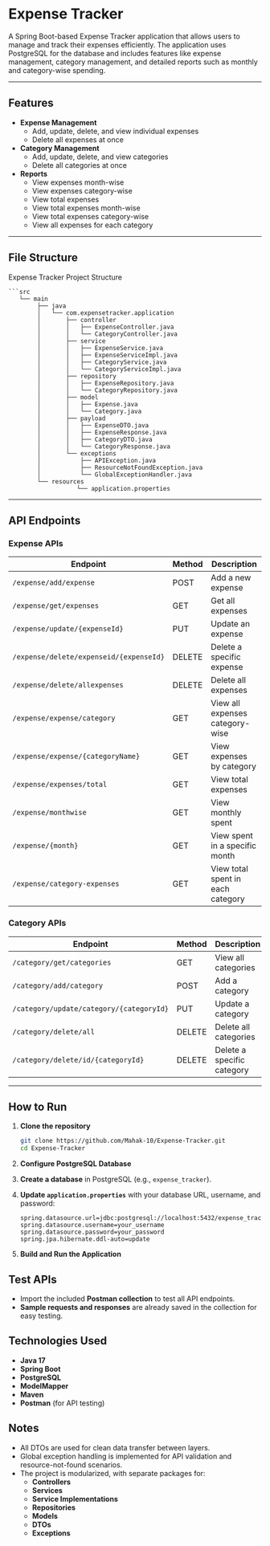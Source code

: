 # Expense Tracker

A Spring Boot-based Expense Tracker application that allows users to manage and track their expenses efficiently. The application uses PostgreSQL for the database and includes features like expense management, category management, and detailed reports such as monthly and category-wise spending.

---

## Features

- **Expense Management**
  - Add, update, delete, and view individual expenses
  - Delete all expenses at once
- **Category Management**
  - Add, update, delete, and view categories
  - Delete all categories at once
- **Reports**
  - View expenses month-wise
  - View expenses category-wise
  - View total expenses
  - View total expenses month-wise
  - View total expenses category-wise
  - View all expenses for each category

---

## File Structure

  Expense Tracker Project Structure
  
    ```src
       └── main
            ├── java
            │   └── com.expensetracker.application
            │       ├── controller                    
            │       │   ├── ExpenseController.java
            │       │   └── CategoryController.java
            │       ├── service
            │       │   ├── ExpenseService.java
            │       │   ├── ExpenseServiceImpl.java
            │       │   ├── CategoryService.java
            │       │   └── CategoryServiceImpl.java
            │       ├── repository
            │       │   ├── ExpenseRepository.java
            │       │   └── CategoryRepository.java
            │       ├── model
            │       │   ├── Expense.java
            │       │   └── Category.java
            │       ├── payload
            │       │   ├── ExpenseDTO.java
            │       │   ├── ExpenseResponse.java
            │       │   ├── CategoryDTO.java
            │       │   └── CategoryResponse.java
            │       └── exceptions
            │           ├── APIException.java
            │           ├── ResourceNotFoundException.java
            │           └── GlobalExceptionHandler.java
            └── resources
                       └── application.properties






---

## API Endpoints

### Expense APIs

| Endpoint | Method | Description |
|----------|--------|-------------|
| `/expense/add/expense` | POST | Add a new expense |
| `/expense/get/expenses` | GET | Get all expenses |
| `/expense/update/{expenseId}` | PUT | Update an expense |
| `/expense/delete/expenseid/{expenseId}` | DELETE | Delete a specific expense |
| `/expense/delete/allexpenses` | DELETE | Delete all expenses |
| `/expense/expense/category` | GET | View all expenses category-wise |
| `/expense/expense/{categoryName}` | GET | View expenses by category |
| `/expense/expenses/total` | GET | View total expenses |
| `/expense/monthwise` | GET | View monthly spent |
| `/expense/{month}` | GET | View spent in a specific month |
| `/expense/category-expenses` | GET | View total spent in each category |

### Category APIs

| Endpoint | Method | Description |
|----------|--------|-------------|
| `/category/get/categories` | GET | View all categories |
| `/category/add/category` | POST | Add a category |
| `/category/update/category/{categoryId}` | PUT | Update a category |
| `/category/delete/all` | DELETE | Delete all categories |
| `/category/delete/id/{categoryId}` | DELETE | Delete a specific category |

---

## How to Run

1. **Clone the repository**  

   ```bash
   git clone https://github.com/Mahak-10/Expense-Tracker.git
   cd Expense-Tracker
   
2. **Configure PostgreSQL Database**

1. **Create a database** in PostgreSQL (e.g., `expense_tracker`).  
2. **Update `application.properties`** with your database URL, username, and password:
   
   ```properties
   spring.datasource.url=jdbc:postgresql://localhost:5432/expense_tracker
   spring.datasource.username=your_username
   spring.datasource.password=your_password
   spring.jpa.hibernate.ddl-auto=update

3. **Build and Run the Application**


## Test APIs 

- Import the included **Postman collection** to test all API endpoints.  
- **Sample requests and responses** are already saved in the collection for easy testing.

## Technologies Used

- **Java 17**  
- **Spring Boot**  
- **PostgreSQL**  
- **ModelMapper**  
- **Maven**  
- **Postman** (for API testing)

## Notes

- All DTOs are used for clean data transfer between layers.  
- Global exception handling is implemented for API validation and resource-not-found scenarios.  
- The project is modularized, with separate packages for:
  - **Controllers**  
  - **Services**  
  - **Service Implementations**  
  - **Repositories**  
  - **Models**  
  - **DTOs**  
  - **Exceptions**

